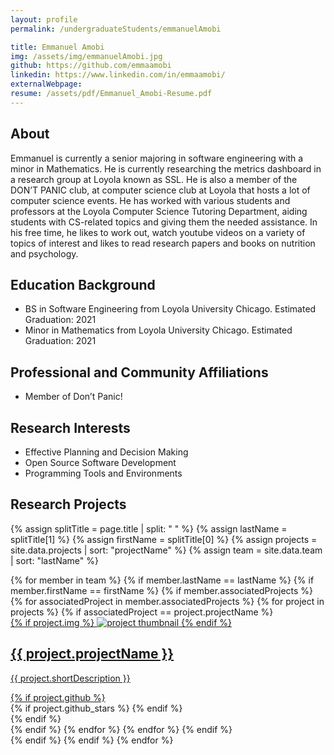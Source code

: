 ```yaml
---
layout: profile
permalink: /undergraduateStudents/emmanuelAmobi

title: Emmanuel Amobi
img: /assets/img/emmanuelAmobi.jpg
github: https://github.com/emmaamobi
linkedin: https://www.linkedin.com/in/emmaamobi/
externalWebpage:
resume: /assets/pdf/Emmanuel_Amobi-Resume.pdf
---
```


## About

Emmanuel is currently a senior majoring in software engineering with a minor in Mathematics. He is currently researching the metrics dashboard in a research group at Loyola known as SSL. He is also a member of the DON’T PANIC club, at computer science club at Loyola that hosts a lot of computer science events. He has worked with various students and professors at the Loyola Computer Science Tutoring Department, aiding students with CS-related topics and giving them the needed assistance. In his free time, he likes to work out, watch youtube videos on a variety of topics of interest and likes to read research papers and books on nutrition and psychology.

## Education Background

- BS in Software Engineering from Loyola University Chicago. Estimated Graduation: 2021
- Minor in Mathematics from Loyola University Chicago. Estimated Graduation: 2021

## Professional and Community Affiliations

- Member of Don’t Panic!

## Research Interests

- Effective Planning and Decision Making
- Open Source Software Development
- Programming Tools and Environments

## Research Projects

{% assign splitTitle = page.title | split: " " %}
{% assign lastName = splitTitle[1] %}
{% assign firstName = splitTitle[0] %}
{% assign projects = site.data.projects | sort: "projectName" %}
{% assign team = site.data.team | sort: "lastName" %}

<div class="projects grid">
{% for member in team %}
{% if member.lastName == lastName %}
{% if member.firstName == firstName %}
  {% if member.associatedProjects %}
  {% for associatedProject in member.associatedProjects %}
  {% for project in projects %}
  {% if associatedProject == project.projectName %}
  <div class="grid-item">
    <a href="{{ project.webpage | relative_url }}">
      <div class="card hoverable">
        {% if project.img %}
        <img src="{{ project.img | relative_url }}" alt="project thumbnail">
        {% endif %}
        <div class="card-body">
          <h2 class="card-title text-lowercase">{{ project.projectName }}</h2>
          <p class="card-text">{{ project.shortDescription }}</p>
          <div class="row ml-1 mr-1 p-0">
            {% if project.github %}
            <div class="github-icon">
              <div class="icon" data-toggle="tooltip" title="Code Repository">
                <a href="{{ project.github }}" target="_blank"><i class="fab fa-github gh-icon"></i></a>
              </div>
              {% if project.github_stars %}
              <span class="stars" data-toggle="tooltip" title="GitHub Stars">
                <i class="fas fa-star"></i>
                <span id="{{ project.github_stars }}-stars"></span>
              </span>
              {% endif %}
            </div>
            {% endif %}
          </div>
        </div>
      </div>
    </a>
  </div>
  {% endif %}
  {% endfor %}
  {% endfor %}
  {% endif %}
</div>
{% endif %}
{% endif %}
{% endfor %}
